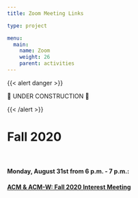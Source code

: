 ```yaml
---
title: Zoom Meeting Links

type: project

menu:
  main:
    name: Zoom
    weight: 26
    parent: activities
---
```


{{< alert danger >}}

:construction: UNDER CONSTRUCTION :construction:

{{< /alert >}}

# Fall 2020
<br>

#### Monday, August 31st from 6 p.m. - 7 p.m.:
#### [ACM & ACM-W: Fall 2020 Interest Meeting](https://ucfacmw.org/interest-meeting)